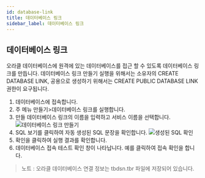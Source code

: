 ```yaml
---
id: database-link
title: 데이터베이스 링크
sidebar_label: 데이터베이스 링크
---
```


## 데이터베이스 링크

오라클 데이터베이스에 원격에 있는 데이터베이스를 접근 할 수 있도록 데이터베이스 링크를 만듭니다. 데이터베이스 링크 만들기 실행을 위해서는 소유자의 CREATE DATABASE LINK, 공용으로 생성하기 위해서는 CREATE PUBLIC DATABASE LINK권한이 요구됩니다.

1. 데이터베이스에 접속합니다.
2. 주 메뉴 만들기>데이터베이스 링크를 실행합니다.
3. 만들 데이터베이스 링크의 이름을 입력하고 서비스 이름을 선택합니다.
![데이터베이스 링크 만들기](https://s3.ap-northeast-2.amazonaws.com/sqlgate-manual-content/0407C8C5FC534D1EECD7D6079DB7B8FA.jpg)
4. SQL 보기를 클릭하여 자동 생성된 SQL 문장을 확인합니다.
![생성된 SQL 확인](https://s3.ap-northeast-2.amazonaws.com/sqlgate-manual-content/A8AE240BBF9B5DA0DAB951762D435236.jpg)
5. 확인을 클릭하여 실행 결과를 확인합니다.
6. 데이터베이스 접속 테스트 확인 창이 나타납니다. 예를 클릭하여 접속 확인을 합니다.

> 노트 : 오라클 데이터베이스 연결 정보는 tbdsn.tbr 파일에 저장되어 있습니다.
